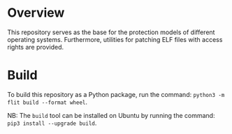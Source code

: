 # Overview
This repository serves as the base for the protection models of different operating systems.
Furthermore, utilities for patching ELF files with access rights are provided.

# Build
To build this repository as a Python package, run the command: `python3 -m flit build --format wheel`.

NB: The `build` tool can be installed on Ubuntu by running the command: `pip3 install --upgrade build`.
